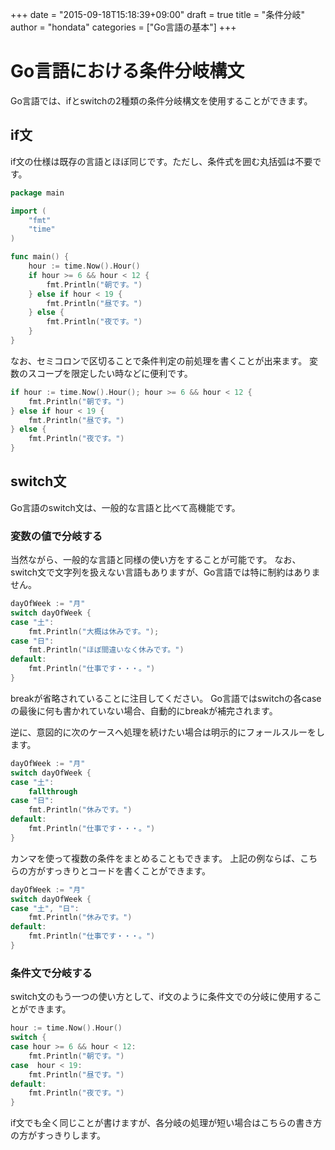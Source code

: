 +++
date = "2015-09-18T15:18:39+09:00"
draft = true
title = "条件分岐"
author = "hondata"
categories = ["Go言語の基本"]
+++

# Go言語における条件分岐構文

Go言語では、ifとswitchの2種類の条件分岐構文を使用することができます。

## if文

if文の仕様は既存の言語とほぼ同じです。ただし、条件式を囲む丸括弧は不要です。

```go
package main

import (
    "fmt"
    "time"
)

func main() {
    hour := time.Now().Hour()
    if hour >= 6 && hour < 12 {
        fmt.Println("朝です。")
    } else if hour < 19 {
        fmt.Println("昼です。")
    } else {
        fmt.Println("夜です。")
    }
}
```

なお、セミコロンで区切ることで条件判定の前処理を書くことが出来ます。
変数のスコープを限定したい時などに便利です。

```go
if hour := time.Now().Hour(); hour >= 6 && hour < 12 {
    fmt.Println("朝です。")
} else if hour < 19 {
    fmt.Println("昼です。")
} else {
    fmt.Println("夜です。")
}
```

## switch文

Go言語のswitch文は、一般的な言語と比べて高機能です。

### 変数の値で分岐する

当然ながら、一般的な言語と同様の使い方をすることが可能です。
なお、switch文で文字列を扱えない言語もありますが、Go言語では特に制約はありません。

```go
dayOfWeek := "月"
switch dayOfWeek {
case "土":
    fmt.Println("大概は休みです。");
case "日":
    fmt.Println("ほぼ間違いなく休みです。")
default:
    fmt.Println("仕事です・・・。")
}
```

breakが省略されていることに注目してください。
Go言語ではswitchの各caseの最後に何も書かれていない場合、自動的にbreakが補完されます。

逆に、意図的に次のケースへ処理を続けたい場合は明示的にフォールスルーをします。

```go
dayOfWeek := "月"
switch dayOfWeek {
case "土":
    fallthrough
case "日":
    fmt.Println("休みです。")
default:
    fmt.Println("仕事です・・・。")
}
```

カンマを使って複数の条件をまとめることもできます。
上記の例ならば、こちらの方がすっきりとコードを書くことができます。

```go
dayOfWeek := "月"
switch dayOfWeek {
case "土", "日":
    fmt.Println("休みです。")
default:
    fmt.Println("仕事です・・・。")
}
```

### 条件文で分岐する

switch文のもう一つの使い方として、if文のように条件文での分岐に使用することができます。

```go
hour := time.Now().Hour()
switch {
case hour >= 6 && hour < 12:
    fmt.Println("朝です。")
case  hour < 19:
    fmt.Println("昼です。")
default:
    fmt.Println("夜です。")
}
```

if文でも全く同じことが書けますが、各分岐の処理が短い場合はこちらの書き方の方がすっきりします。
